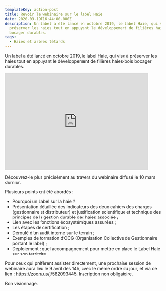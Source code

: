 ```yaml
---
templateKey: action-post
title: Revoir le webinaire sur le label Haie
date: 2020-03-19T16:44:00.000Z
description: Un label a été lancé en octobre 2019, le label Haie, qui vise à
  préserver les haies tout en appuyant le développement de filières haies-bois
  bocager durables.
tags:
  - Haies et arbres têtards
---
```

Un label a été lancé en octobre 2019, le label Haie, qui vise à préserver les haies tout en appuyant le développement de filières haies-bois bocager durables.

<iframe width="462" height="314" src="https://www.youtube.com/embed/x4_TUJoh_MU" frameborder="0" allow="accelerometer; autoplay; clipboard-write; encrypted-media; gyroscope; picture-in-picture" allowfullscreen></iframe>

Découvrez-le plus précisément au travers du webinaire diffusé le 10 mars dernier.

Plusieurs points ont été abordés :

* Pourquoi un Label sur la haie ?
* Présentation détaillée des indicateurs des deux cahiers des charges (gestionnaire et distributeur) et justification scientifique et technique des principes de la gestion durable des haies associée ;
* Lien avec les fonctions écosystémiques assurées ;
* Les étapes de certification ;
* Déroulé d’un audit interne sur le terrain ;
* Exemples de formation d’OCG (Organisation Collective de Gestionnaire portant le label) ;
* Déploiement : quel accompagnement pour mettre en place le Label Haie sur son territoire.

Pour ceux qui préfèrent assister directement, une prochaine session de webinaire aura lieu le 9 avril dès 14h, avec le même ordre du jour, et via ce lien : <https://zoom.us/j/582093445>. Inscription non obligatoire.

Bon visionnage.